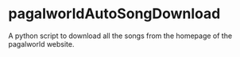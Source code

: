 # pagalworldAutoSongDownload
A python script to download all the songs from the homepage of the pagalworld website.
